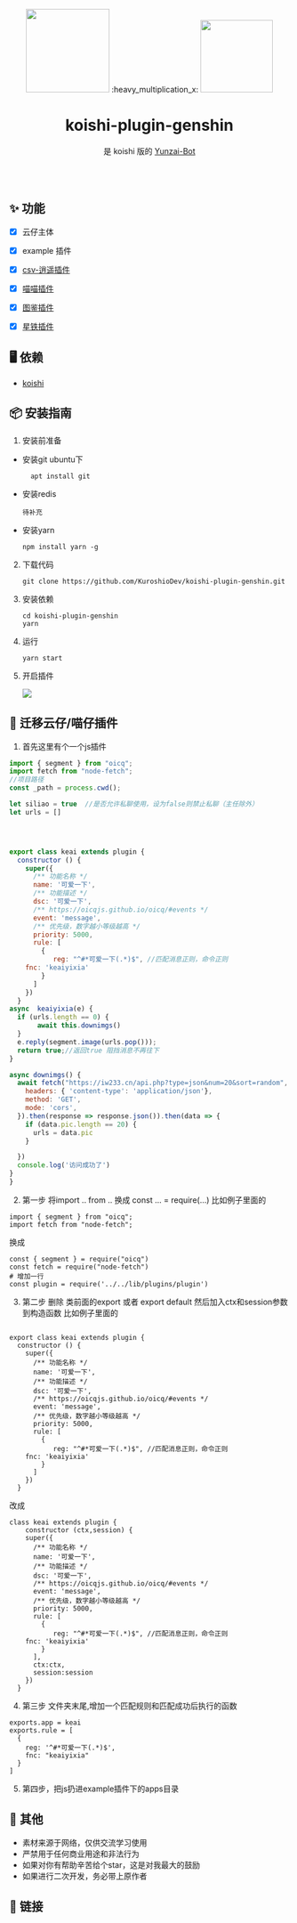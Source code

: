 <p align="center">
<img width="150" src="https://koishi.chat/logo.png">
 :heavy_multiplication_x:
<img width="130" src="https://gitee.com/KuroshioDev/koishi-plugin-genshin/raw/master/yunzai.png">
</p>

<h1 align="center">koishi-plugin-genshin</h1>

<div align="center">

是 koishi 版的 <a href="https://gitee.com/Le-niao/Yunzai-Bot" target="_blank">Yunzai-Bot</a>

</div>
<br />
<br />


## ✨ 功能

- [x] 云仔主体
- [x] example 插件
- [x] [csv-逍遥插件](https://github.com/KuroshioDev/kuroshio-xiaoyao-plugin)
- [x] [喵喵插件](https://github.com/KuroshioDev/kuroshio-miao-plugin)
- [x] [图鉴插件](https://github.com/KuroshioDev/atlas-plugin)
- [x] [星铁插件](https://github.com/KuroshioDev/kuroshio-starrail-plugin)



## 🖥 依赖

- [koishi](https://koishi.chat/)

## 📦 安装指南

1. 安装前准备

- 安装git
ubuntu下
  ```
    apt install git
  ```
- 安装redis

      待补充

- 安装yarn
  ```
  npm install yarn -g
  ```

2. 下载代码
    ```
    git clone https://github.com/KuroshioDev/koishi-plugin-genshin.git
    ```

2. 安装依赖

    ```
    cd koishi-plugin-genshin
    yarn
    ```

3. 运行

    ```
    yarn start
    ```

4. 开启插件

    <img src="https://github.com/KuroshioDev/koishi-plugin-genshin/blob/develop/%E6%95%99%E7%A8%8B.png?raw=true">

## 🌈 迁移云仔/喵仔插件

1. 首先这里有个一个js插件
```js
import { segment } from "oicq";
import fetch from "node-fetch";
//项目路径
const _path = process.cwd();

let siliao = true  //是否允许私聊使用，设为false则禁止私聊（主任除外）
let urls = []




export class keai extends plugin {
  constructor () {
    super({
      /** 功能名称 */
      name: '可爱一下',
      /** 功能描述 */
      dsc: '可爱一下',
      /** https://oicqjs.github.io/oicq/#events */
      event: 'message',
      /** 优先级，数字越小等级越高 */
      priority: 5000,
      rule: [
        {
           reg: "^#*可爱一下(.*)$", //匹配消息正则，命令正则
    fnc: 'keaiyixia'
        }
      ]
    })
  }
async  keaiyixia(e) {
  if (urls.length == 0) {
       await this.downimgs()
  }
  e.reply(segment.image(urls.pop()));
  return true;//返回true 阻挡消息不再往下
}

async downimgs() {
  await fetch("https://iw233.cn/api.php?type=json&num=20&sort=random", {
    headers: { 'content-type': 'application/json'},
    method: 'GET',
    mode: 'cors',
  }).then(response => response.json()).then(data => {
    if (data.pic.length == 20) {
      urls = data.pic
    }

  })
  console.log('访问成功了')
}
}
```
2. 第一步
将import .. from .. 换成 const ... = require(...)
比如例子里面的
```
import { segment } from "oicq";
import fetch from "node-fetch";
```
换成
```
const { segment } = require("oicq")
const fetch = require("node-fetch")
# 增加一行
const plugin = require('../../lib/plugins/plugin')
```

3. 第二步
删除 类前面的export 或者 export default 然后加入ctx和session参数到构造函数
比如例子里面的
```

export class keai extends plugin {
  constructor () {
    super({
      /** 功能名称 */
      name: '可爱一下',
      /** 功能描述 */
      dsc: '可爱一下',
      /** https://oicqjs.github.io/oicq/#events */
      event: 'message',
      /** 优先级，数字越小等级越高 */
      priority: 5000,
      rule: [
        {
           reg: "^#*可爱一下(.*)$", //匹配消息正则，命令正则
    fnc: 'keaiyixia'
        }
      ]
    })
  }
```
改成
```
class keai extends plugin {
    constructor (ctx,session) {
    super({
      /** 功能名称 */
      name: '可爱一下',
      /** 功能描述 */
      dsc: '可爱一下',
      /** https://oicqjs.github.io/oicq/#events */
      event: 'message',
      /** 优先级，数字越小等级越高 */
      priority: 5000,
      rule: [
        {
           reg: "^#*可爱一下(.*)$", //匹配消息正则，命令正则
    fnc: 'keaiyixia'
        }
      ],
      ctx:ctx,
      session:session
    })
  }
```
4. 第三步
文件夹末尾,增加一个匹配规则和匹配成功后执行的函数
```
exports.app = keai
exports.rule = [
  {
    reg: '^#*可爱一下(.*)$',
    fnc: "keaiyixia"
  }
]
```
5. 第四步，把js扔进example插件下的apps目录



## 🌈 其他

- 素材来源于网络，仅供交流学习使用
- 严禁用于任何商业用途和非法行为
- 如果对你有帮助辛苦给个star，这是对我最大的鼓励
- 如果进行二次开发，务必带上原作者


## 🔗 链接





